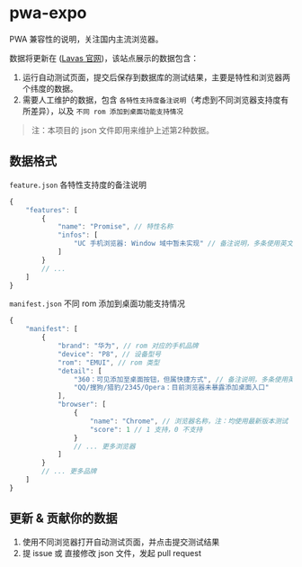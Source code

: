 # pwa-expo

PWA 兼容性的说明，关注国内主流浏览器。

数据将更新在 ([Lavas 官网](https://lavas.baidu.com/ready))，该站点展示的数据包含：

 1. 运行自动测试页面，提交后保存到数据库的测试结果，主要是特性和浏览器两个纬度的数据。
 2. 需要人工维护的数据，包含 `各特性支持度备注说明`（考虑到不同浏览器支持度有所差异），以及 `不同 rom 添加到桌面功能支持情况`

> 注：本项目的 json 文件即用来维护上述第2种数据。

## 数据格式

`feature.json` 各特性支持度的备注说明

``` javascript
{
    "features": [
        {
            "name": "Promise", // 特性名称
            "infos": [
                "UC 手机浏览器: Window 域中暂未实现" // 备注说明，多条使用英文逗号『,』分隔
            ]
        }
        // ...
    ]
}
```

`manifest.json` 不同 rom 添加到桌面功能支持情况

``` javascript
{
    "manifest": [
        {
            "brand": "华为", // rom 对应的手机品牌
            "device": "P8", // 设备型号
            "rom": "EMUI", // rom 类型
            "detail": [
                "360：可见添加至桌面按钮，但属快捷方式", // 备注说明，多条使用英文逗号『,』分隔
                "QQ/搜狗/猎豹/2345/Opera：目前浏览器未暴露添加桌面入口"
            ],
            "browser": [
                {
                    "name": "Chrome", // 浏览器名称，注：均使用最新版本测试
                    "score": 1 // 1 支持，0 不支持
                }
                // ... 更多浏览器
            ]
        }
        // ... 更多品牌
    ]
}
```

## 更新 & 贡献你的数据

1. 使用不同浏览器打开自动测试页面，并点击提交测试结果
2. 提 issue 或 直接修改 json 文件，发起 pull request


